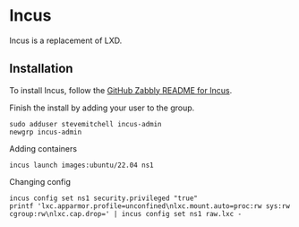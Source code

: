 # Incus

Incus is a replacement of LXD.

## Installation

To install Incus, follow the [GitHub Zabbly README for Incus](https://github.com/zabbly/incus).

Finish the install by adding your user to the group.

```shell
sudo adduser stevemitchell incus-admin
newgrp incus-admin
```

Adding containers

```shell
incus launch images:ubuntu/22.04 ns1
```

Changing config

```shell
incus config set ns1 security.privileged "true"
printf 'lxc.apparmor.profile=unconfined\nlxc.mount.auto=proc:rw sys:rw cgroup:rw\nlxc.cap.drop=' | incus config set ns1 raw.lxc -
```

